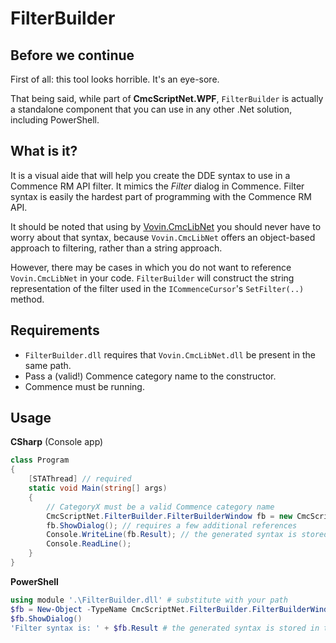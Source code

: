 # FilterBuilder #

## Before we continue ##
First of all: this tool looks horrible. It's an eye-sore.

That being said, while part of **CmcScriptNet.WPF**, `FilterBuilder` is actually a standalone component that you can use in any other .Net solution, including PowerShell.

## What is it? ##
It is a visual aide that will help you create the DDE syntax to use in a Commence RM API filter. It mimics the *Filter* dialog in Commence. Filter syntax is easily the hardest part of programming with the Commence RM API.

It should be noted that using by [Vovin.CmcLibNet](http://cmclibnet.vovin.nl) you should never have to worry about that syntax, because `Vovin.CmcLibNet` offers an object-based approach to filtering, rather than a string approach.

However, there may be cases in which you do not want to reference `Vovin.CmcLibNet` in your code. `FilterBuilder` will construct the string representation of the filter used in the `ICommenceCursor`'s `SetFilter(..)` method.

## Requirements ##
* `FilterBuilder.dll` requires that `Vovin.CmcLibNet.dll` be present in the same path.
* Pass a (valid!) Commence category name to the constructor.
* Commence must be running.

## Usage ##

**CSharp** (Console app)
```cs
class Program
{
	[STAThread] // required
	static void Main(string[] args)
	{
		// CategoryX must be a valid Commence category name
		CmcScriptNet.FilterBuilder.FilterBuilderWindow fb = new CmcScriptNet.FilterBuilder.FilterBuilderWindow("CategoryX"); 
		fb.ShowDialog(); // requires a few additional references
		Console.WriteLine(fb.Result); // the generated syntax is stored in the Result property
		Console.ReadLine();
	}
}
```

**PowerShell**
```powershell
using module '.\FilterBuilder.dll' # substitute with your path
$fb = New-Object -TypeName CmcScriptNet.FilterBuilder.FilterBuilderWindow CategoryX # CategoryX must be a valid Commence category name
$fb.ShowDialog()
'Filter syntax is: ' + $fb.Result # the generated syntax is stored in the Result property
```
